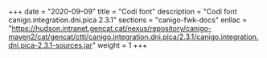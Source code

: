 +++
date        = "2020-09-09"
title       = "Codi font"
description = "Codi font canigo.integration.dni.pica 2.3.1"
sections    = "canigo-fwk-docs"
enllac		= "https://hudson.intranet.gencat.cat/nexus/repository/canigo-maven2/cat/gencat/ctti/canigo.integration.dni.pica/2.3.1/canigo.integration.dni.pica-2.3.1-sources.jar"
weight		= 1
+++
